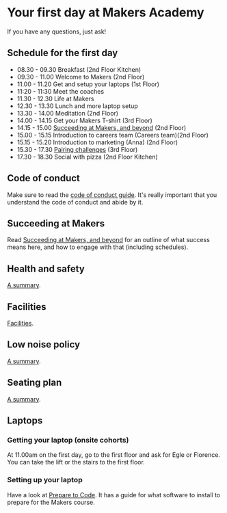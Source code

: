 # Your first day at Makers Academy

If you have any questions, just ask!

## Schedule for the first day

* 08.30 - 09.30 Breakfast (2nd Floor Kitchen)
* 09.30 - 11.00 Welcome to Makers (2nd Floor)
* 11.00 - 11.20 Get and setup your laptops (1st Floor)
* 11:20 - 11:30 Meet the coaches
* 11.30 - 12.30 Life at Makers
* 12.30 - 13.30 Lunch and more laptop setup 
* 13.30 - 14.00 Meditation (2nd Floor)
* 14.00 - 14.15 Get your Makers T-shirt (3rd Floor)
* 14.15 - 15.00 [Succeeding at Makers, and beyond](https://github.com/makersacademy/course/blob/master/goals/README.md) (2nd Floor)
* 15.00 - 15.15 Introduction to careers team (Careers team)(2nd Floor)
* 15.15 - 15.20 Introduction to marketing (Anna) (2nd Floor)
* 15.30 - 17.30 [Pairing challenges](https://github.com/makersacademy/skills-workshops/tree/master/week-1/pairing_challenges) (3rd Floor)
* 17.30 - 18.30 Social with pizza (2nd Floor Kitchen)

## Code of conduct

Make sure to read the [code of conduct guide](https://github.com/makersacademy/course/blob/master/code_of_conduct_guide.md).  It's really important that you understand the code of conduct and abide by it.

## Succeeding at Makers

Read [Succeeding at Makers, and beyond](https://github.com/makersacademy/course/blob/master/goals/README.md) for an outline of what success means here, and how to engage with that (including schedules).

## Health and safety

[A summary](https://github.com/makersacademy/course/blob/master/pills/health_and_safety.md).

## Facilities

[Facilities](https://github.com/makersacademy/course/blob/master/pills/facilities.md).

## Low noise policy

[A summary](https://github.com/makersacademy/course/blob/master/pills/low_noise_policy.md).

## Seating plan

[A summary](https://github.com/makersacademy/course/blob/master/pills/seating_plan.md).

## Laptops

### Getting your laptop (onsite cohorts)

At 11.00am on the first day, go to the first floor and ask for Egle or Florence. You can take the lift or the stairs to the first floor.

### Setting up your laptop

Have a look at [Prepare to Code](http://www.preparetocode.io/).  It has a guide for what software to install to prepare for the Makers course.
